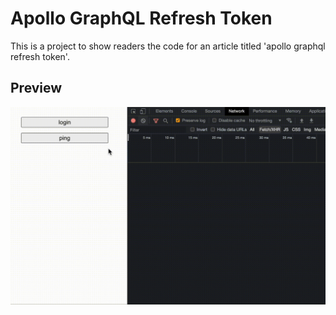 # Apollo GraphQL Refresh Token

This is a project to show readers the code for an article titled 'apollo graphql refresh token'.

## Preview

![image](https://github.com/hsk-kr/apollo-graphql-refresh-token/blob/main/preview.gif?raw=true)